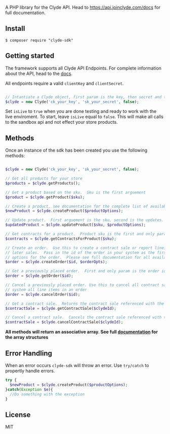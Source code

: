 A PHP library for the Clyde API. Head to https://api.joinclyde.com/docs for 
full documentation.


## Install

```console
$ composer require "clyde-sdk"
```

## Getting started

The framework supports all Clyde API Endpoints.  For complete information about the API, head
to the [docs](https://api.joinclyde.com/docs).

All endpoints require a valid `clientKey` and `clientSecret`.

```php

// Intantiate a Clyde object, first param is the key, then secret and then isLive(defaults to false)
$clyde = new Clyde('ck_your_key', 'sk_your_secret', false); 

```

Set `isLive` to `true` when you are done testing and ready to work with the live enviroment.  To start, leave `isLive` equal to 
`false`.  This will make all calls to the sandbox api and not effect your store products.

## Methods

Once an instance of the sdk has been created you use the following methods:

```php

$clyde = new Clyde('ck_your_key', 'sk_your_secret', false); 

// Get all products for your store
$products = $clyde.getProducts();

// Get a product based on the sku.  Sku is the first arguement
$product = $clyde.getProduct($sku);

// Create a product, see documentation for the complete list of available options.
$newProduct = $clyde.createProduct($productOptions);

// Update product.  First arguement is the sku, second is the updates.  See documentation for a full list of options and return structure.
$updatedProduct = $clyde.updateProduct($sku, $productOptions);

// Get contracts for a product.  Product sku is the first and only parameter.
$contracts = $clyde.getContractsForProduct($sku);

// Create an order.  Use this to create a contract sale or report lineitems of insurable products for 
// later sales.  Pass in the id of the order in your system as the first agruemnt.  Second arguement is 
// options for the order.  Please see full documentation for all available options.
$order = $clyde.createOrder($id, $orderOpts);

// Get a previously placed order.  First and only param is the order id in your system.
$order = $clyde.getOrder($id);

// Cancel a previously placed order. Use this to cancel all contract sales, or generally remove from our 
// system all line items in an order
$order = $clyde.cancelOrder($id);

// Get a contract sale.  Returns the contract sale referenced with the previously return clyde id
$contractSale = $clyde.getContractSale($clydeId);

// Cancel a contract sale.  Cancels the contract sale referenced with the previously return clyde id
$contractSale = $clyde.cancelContractSale($clydeId);

```

**All methods will return an associative array.  See full [documentation](https://api.joinclyde.com/docs) for the array structures**


## Error Handling

When an error occurs `clyde-sdk` will throw an error.  Use `try/catch` to propertly handle errors.

```php
try {
  $newProduct = $clyde.createProduct($productOptions);
}catch(Exception $e){
  //Do something with the exception
}
```

## License
MIT